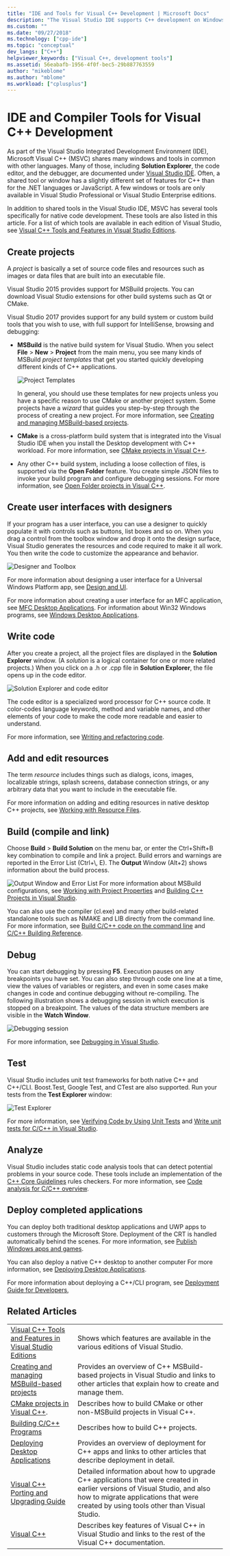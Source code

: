 ```yaml
---
title: "IDE and Tools for Visual C++ Development | Microsoft Docs"
description: "The Visual Studio IDE supports C++ development on Windows, Linux, Android and iOS with a code editor, debugger, test frameworks, static analyzers, and other programming tools."
ms.custom: ""
ms.date: "09/27/2018"
ms.technology: ["cpp-ide"]
ms.topic: "conceptual"
dev_langs: ["C++"]
helpviewer_keywords: ["Visual C++, development tools"]
ms.assetid: 56eabafb-1956-4f0f-bec5-29b887763559
author: "mikeblome"
ms.author: "mblome"
ms.workload: ["cplusplus"]
---
```

# IDE and Compiler Tools for Visual C++ Development

As part of the Visual Studio Integrated Development Environment (IDE), Microsoft Visual C++ (MSVC) shares many windows and tools in common with other languages. Many of those, including **Solution Explorer**, the code editor, and the debugger, are documented under [Visual Studio IDE](/visualstudio/ide/visual-studio-ide). Often, a shared tool or window has a slightly different set of features for C++ than for the .NET languages or JavaScript. A few windows or tools are only available in Visual Studio Professional or Visual Studio Enterprise editions.

In addition to shared tools in the Visual Studio IDE, MSVC has several tools specifically for native code development. These tools are also listed in this article. For a list of which tools are available in each edition of Visual Studio, see [Visual C++ Tools and Features in Visual Studio Editions](visual-cpp-tools-and-features-in-visual-studio-editions.md).

## Create projects

A *project* is basically a set of source code files and resources such as images or data files that are built into an executable file. 

Visual Studio 2015 provides support for MSBuild projects. You can download Visual Studio extensions for other build systems such as Qt or CMake.

Visual Studio 2017 provides support for any build system or custom build tools that you wish to use, with full support for IntelliSense, browsing and debugging:

- **MSBuild** is the native build system for Visual Studio. When you select **File** > **New** > **Project** from the main menu, you see many kinds of MSBuild *project templates* that get you started quickly developing different kinds of C++ applications.

    ![Project Templates](media/vs2017-new-project.png "Visual Studio 2017 New Project Dialog")

    In general, you should use these templates for new projects unless you have a specific reason to use CMake or another project system. Some projects have a *wizard* that guides you step-by-step through the process of creating a new project. For more information, see [Creating and managing MSBuild-based projects](creating-and-managing-visual-cpp-projects.md).

- **CMake** is a cross-platform build system that is integrated into the Visual Studio IDE when you install the Desktop development with C++ workload. For more information, see [CMake projects in Visual C++](cmake-tools-for-visual-cpp.md).
- Any other C++ build system, including a loose collection of files, is supported via the **Open Folder** feature. You create simple JSON files to invoke your build program and configure debugging sessions. For more information, see [Open Folder projects in Visual C++](non-msbuild-projects.md).

## Create user interfaces with designers

If your program has a user interface, you can use a designer to quickly populate it with controls such as buttons, list boxes and so on. When you drag a control from the toolbox window and drop it onto the design surface, Visual Studio generates the resources and code required to make it all work. You then write the code to customize the appearance and behavior.

![Designer and Toolbox](media/vs2017-toolbox-designer.png "Visual Studio 2017 Toolbox and designer")

For more information about designing a user interface for a Universal Windows Platform app, see  [Design and UI](https://developer.microsoft.com/en-us/windows/design).

For more information about creating a user interface for an MFC application, see [MFC Desktop Applications](../mfc/mfc-desktop-applications.md). For information about Win32 Windows programs, see [Windows Desktop Applications](../windows/windows-desktop-applications-cpp.md).

## Write code

After you create a project, all the project files are displayed in the **Solution Explorer** window. (A *solution* is a logical container for one or more related projects.) When you click on a .h or .cpp file in **Solution Explorer**, the file opens up in the code editor. 

![Solution Explorer and code editor](media/vs2017-solution-explorer-code-editor.png "Visual Studio 2017 Solution Explorer and code editor")

The code editor is a specialized word processor for C++ source code. It color-codes language keywords, method and variable names, and other elements of your code to make the code more readable and easier to understand.

For more information, see [Writing and refactoring code](writing-and-refactoring-code-cpp.md).

## Add and edit resources

The term *resource* includes things such as dialogs, icons, images, localizable strings, splash screens, database connection strings, or any arbitrary data that you want to include in the executable file.

For more information on adding and editing resources in native desktop C++ projects, see [Working with Resource Files](../windows/working-with-resource-files.md).

## Build (compile and link)

Choose **Build** > **Build Solution** on the menu bar, or enter the Ctrl+Shift+B key combination to compile and link a project. Build errors and warnings are reported in the Error List (Ctrl+\\, E). The **Output** Window (Alt+2) shows information about the build process.

![Output Window and Error List](media/vs2017-output-error-list.png "Visual Studio 2017 Output window and Error List")
For more information about MSBuild configurations, see [Working with Project Properties](working-with-project-properties.md) and [Building C++ Projects in Visual Studio](building-cpp-projects-in-visual-studio.md).

You can also use the compiler (cl.exe) and many other build-related standalone tools such as NMAKE and LIB directly from the command line. For more information, see [Build C/C++ code on the command line](../build/building-on-the-command-line.md) and [C/C++ Building Reference](../build/reference/c-cpp-building-reference.md).

## Debug

You can start debugging by pressing **F5**. Execution pauses on any breakpoints you have set. You can also step through code one line at a time, view the values of variables or registers, and even in some cases make changes in code and continue debugging without re-compiling. The following illustration shows a debugging session in which execution is stopped on a breakpoint. The values of the data structure members are visible in the **Watch Window**.

![Debugging session](media/vs2017-debug-watch.png "Visual Studio 2017 debugging session")

For more information, see [Debugging in Visual Studio](/visualstudio/debugger/debugging-in-visual-studio).

## Test

Visual Studio includes unit test frameworks for both native C++ and C++/CLI. Boost.Test, Google Test, and CTest are also supported. Run your tests from the **Test Explorer** window:

![Test Explorer](media/cpp-test-explorer-passed.png "Visual Studio 2017 Test Explorer")

For more information, see [Verifying Code by Using Unit Tests](/visualstudio/test/unit-test-your-code) and [Write unit tests for C/C++ in Visual Studio](/visualstudio/test/writing-unit-tests-for-c-cpp).

## Analyze

Visual Studio includes static code analysis tools that can detect potential problems in your source code. These tools include an implementation of the [C++ Core Guidelines](https://github.com/isocpp/CppCoreGuidelines/blob/master/CppCoreGuidelines.md) rules checkers. For more information, see [Code analysis for C/C++ overview](/visualstudio/code-quality/code-analysis-for-c-cpp-overview).

## Deploy completed applications

You can deploy both traditional desktop applications and UWP apps to customers through the Microsoft Store. Deployment of the CRT is handled automatically behind the scenes. For more information, see [Publish Windows apps and games](/windows/uwp/publish/).

You can also deploy a native C++ desktop to another computer  For more information, see [Deploying Desktop Applications](deploying-native-desktop-applications-visual-cpp.md).

For more information about deploying a C++/CLI program, see [Deployment Guide for Developers](/dotnet/framework/deployment/deployment-guide-for-developers),

## Related Articles

|||
|-|-|
|[Visual C++ Tools and Features in Visual Studio Editions](visual-cpp-tools-and-features-in-visual-studio-editions.md)|Shows which features are available in the various editions of Visual Studio.|
|[Creating and managing MSBuild-based projects](creating-and-managing-visual-cpp-projects.md)|Provides an overview of C++ MSBuild-based projects in Visual Studio and links to other articles that explain how to create and manage them.|
|[CMake projects in Visual C++](cmake-tools-for-visual-cpp.md).|Describes how to build CMake or other non-MSBuild projects in Visual C++.|
|[Building C/C++ Programs](../build/building-c-cpp-programs.md)|Describes how to build C++ projects.|
|[Deploying Desktop Applications](deploying-native-desktop-applications-visual-cpp.md)|Provides an overview of deployment for C++ apps and links to other articles that describe deployment in detail.|
|[Visual C++ Porting and Upgrading Guide](../porting/visual-cpp-porting-and-upgrading-guide.md)|Detailed information about how to upgrade C++ applications that were created in earlier versions of Visual Studio, and also how to migrate applications that were created by using tools other than Visual Studio.|
|[Visual C++](../visual-cpp-in-visual-studio.md)|Describes key features of Visual C++ in Visual Studio and links to the rest of the Visual C++ documentation.|
